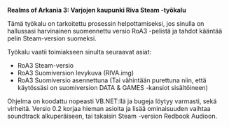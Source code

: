 <b>Realms of Arkania 3: Varjojen kaupunki Riva Steam -työkalu</b> <p>
Tämä työkalu on tarkoitettu prosessin helpottamiseksi, jos sinulla on hallussasi harvinainen suomennettu versio RoA3 -pelistä
ja tahdot kääntää pelin Steam-version suomeksi.

Työkalu vaatii toimiakseen sinulta seuraavat asiat:
* RoA3 Steam-versio
* RoA3 Suomiversion levykuva (RIVA.img)
* RoA3 Suomiversio asennettuna (Tai vähintään purettuna niin, että käytössäsi on suomiversion DATA & GAMES -kansiot sisältöineen)

Ohjelma on koodattu nopeasti VB.NET:llä ja bugeja löytyy varmasti, sekä virheitä.
Versio 0.2 korjaa hieman asioita ja lisää ominaisuuden vaihtaa soundtrack alkuperäiseen, tai takaisin Steam -version Redbook Audioon.
